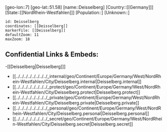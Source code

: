 ﻿---
location: [51.58,7]
mapzoom: [7,12] 
mapmarker: city 
type: City
tags:
- geo/City


SpocWebEntityId: 29736
isDeleted: false
confidential: public

---
[geo-lon::7]
[geo-lat::51.58]
[name::Deisselberg]
[Country::[[Germany]]]
[State::[[NordRhein-Westfahlen]]]
[Population::]
[Unknown::]


```leaflet
id: Deisselberg
coordinates: [[Deisselberg]]
markerFile: [[Deisselberg]]
defaultZoom: 11 
maxZoom: 18
```


## Confidential Links & Embeds: 
-[[Deisselberg|Deisselberg]]] 
- [[../../../../../../../../_internal/geo/Continent/Europe/Germany/West/NordRhein-Westfahlen/City/Deisselberg.internal|Deisselberg.internal]] 
- [[../../../../../../../../_protect/geo/Continent/Europe/Germany/West/NordRhein-Westfahlen/City/Deisselberg.protect|Deisselberg.protect]] 
- [[../../../../../../../../_private/geo/Continent/Europe/Germany/West/NordRhein-Westfahlen/City/Deisselberg.private|Deisselberg.private]] 
- [[../../../../../../../../_personal/geo/Continent/Europe/Germany/West/NordRhein-Westfahlen/City/Deisselberg.personal|Deisselberg.personal]] 
- [[../../../../../../../../_secret/geo/Continent/Europe/Germany/West/NordRhein-Westfahlen/City/Deisselberg.secret|Deisselberg.secret]] 
